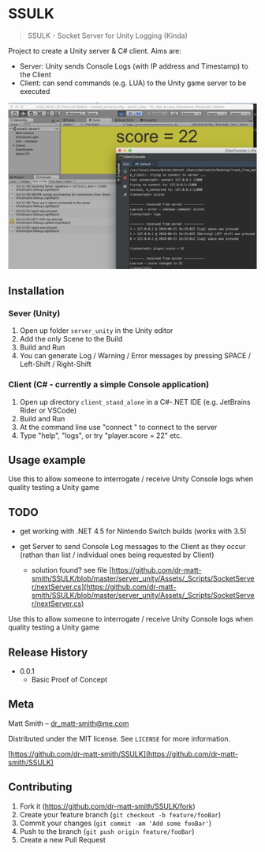# SSULK
> SSULK - Socket Server for Unity Logging (Kinda)


Project to create a Unity server & C# client. Aims are:

- Server: Unity sends Console Logs (with IP address and Timestamp) to the Client
- Client: can send commands (e.g. LUA) to the Unity game server to be executed

![SSULK screenshot](header.png)

## Installation

### Sever (Unity)

1. Open up folder `server_unity` in the Unity editor
1. Add the only Scene to the Build
1. Build and Run
1. You can generate Log / Warning / Error messages by pressing SPACE / Left-Shift / Right-Shift 

### Client (C# - currently a simple Console application)

1. Open up directory `client_stand_alone` in a C#-.NET IDE (e.g. JetBrains Rider or VSCode)
1. Build and Run
1. At the command line use "connect <ip> <port>" to connect to the server
1. Type "help", "logs", or try "player.score = 22" etc.


## Usage example

Use this to allow someone to interrogate / receive Unity Console logs when quality testing a Unity game

## TODO

- get working with .NET 4.5 for Nintendo Switch builds (works with 3.5)

- get Server to send Console Log messages to the Client as they occur (rathan than list / individual ones being requested by Client)

   - solution found? see file [https://github.com/dr-matt-smith/SSULK/blob/master/server_unity/Assets/_Scripts/SocketServer/nextServer.cs](https://github.com/dr-matt-smith/SSULK/blob/master/server_unity/Assets/_Scripts/SocketServer/nextServer.cs)

Use this to allow someone to interrogate / receive Unity Console logs when quality testing a Unity game

## Release History

* 0.0.1
    * Basic Proof of Concept

## Meta

Matt Smith – dr_matt-smith@me.com

Distributed under the MIT license. See ``LICENSE`` for more information.

[https://github.com/dr-matt-smith/SSULK](https://github.com/dr-matt-smith/SSULK)

## Contributing

1. Fork it (<https://github.com/dr-matt-smith/SSULK/fork>)
2. Create your feature branch (`git checkout -b feature/fooBar`)
3. Commit your changes (`git commit -am 'Add some fooBar'`)
4. Push to the branch (`git push origin feature/fooBar`)
5. Create a new Pull Request

